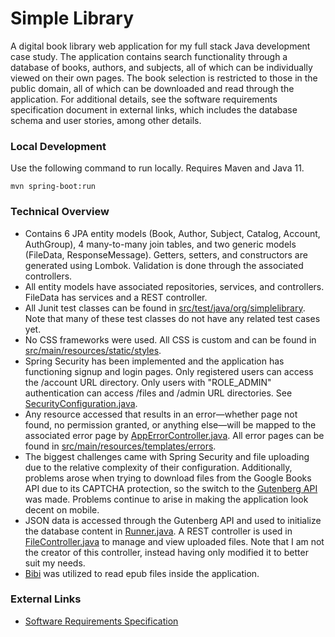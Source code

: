 # Simple Library

A digital book library web application for my full stack Java development case study. The application contains search functionality through a database of books, authors, and subjects, all of which can be individually viewed on their own pages. The book selection is restricted to those in the public domain, all of which can be downloaded and read through the application. For additional details, see the software requirements specification document in external links, which includes the database schema and user stories, among other details.

### Local Development

Use the following command to run locally. Requires Maven and Java 11.

    mvn spring-boot:run

### Technical Overview

* Contains 6 JPA entity models (Book, Author, Subject, Catalog, Account, AuthGroup), 4 many-to-many join tables, and two generic models (FileData, ResponseMessage). Getters, setters, and constructors are generated using Lombok. Validation is done through the associated controllers.
* All entity models have associated repositories, services, and controllers. FileData has services and a REST controller.
* All Junit test classes can be found in [src/test/java/org/simplelibrary](https://github.com/AAAAAAidan/Simple-Library/tree/master/src/test/java/org/simplelibrary). Note that many of these test classes do not have any related test cases yet.
* No CSS frameworks were used. All CSS is custom and can be found in [src/main/resources/static/styles](https://github.com/AAAAAAidan/Simple-Library/tree/master/src/main/resources/static/styles).
* Spring Security has been implemented and the application has functioning signup and login pages. Only registered users can access the /account URL directory. Only users with "ROLE_ADMIN" authentication can access /files and /admin URL directories. See [SecurityConfiguration.java](https://github.com/AAAAAAidan/Simple-Library/blob/master/src/main/java/org/simplelibrary/security/SecurityConfiguration.java).
* Any resource accessed that results in an error—whether page not found, no permission granted, or anything else—will be mapped to the associated error page by [AppErrorController.java](https://github.com/AAAAAAidan/Simple-Library/blob/master/src/main/java/org/simplelibrary/exception/AppErrorController.java). All error pages can be found in [src/main/resources/templates/errors](https://github.com/AAAAAAidan/Simple-Library/tree/master/src/main/resources/templates/errors).
* The biggest challenges came with Spring Security and file uploading due to the relative complexity of their configuration. Additionally, problems arose when trying to download files from the Google Books API due to its CAPTCHA protection, so the switch to the [Gutenberg API](https://gutendex.com/) was made. Problems continue to arise in making the application look decent on mobile.
* JSON data is accessed through the Gutenberg API and used to initialize the database content in [Runner.java](https://github.com/AAAAAAidan/Simple-Library/blob/master/src/main/java/org/simplelibrary/Runner.java). A REST controller is used in [FileController.java](https://github.com/AAAAAAidan/Simple-Library/blob/master/src/main/java/org/simplelibrary/controller/FileController.java) to manage and view uploaded files. Note that I am not the creator of this controller, instead having only modified it to better suit my needs.
* [Bibi](https://github.com/satorumurmur/bibi) was utilized to read epub files inside the application.

### External Links

* [Software Requirements Specification](https://docs.google.com/document/d/1_wm5c655yeb50E9_qUmYXXQPPT1rFpTIRPdNIKOd3Qg/edit)
